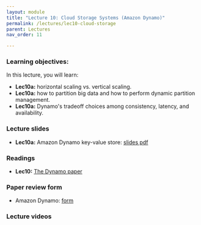 ```yaml
---
layout: module
title: "Lecture 10: Cloud Storage Systems (Amazon Dynamo)"
permalink: /lectures/lec10-cloud-storage
parent: Lectures
nav_order: 11

---
```


### Learning objectives:

In this lecture, you will learn:

* **Lec10a:** horizontal scaling vs. vertical scaling.
* **Lec10a:** how to partition big data and how to perform dynamic partition management.
* **Lec10a:** Dynamo's tradeoff choices among consistency, latency, and availability.



### Lecture slides

* **Lec10a:** Amazon Dynamo key-value store: [slides pdf](/ds5110-spring23/assets/docs/lec10-dynamo.pdf) 



### Readings 

* **Lec10:** [The Dynamo paper](https://www.amazon.science/publications/dynamo-amazons-highly-available-key-value-store)



### Paper review form

* Amazon Dynamo: [form](https://edstem.org/us/courses/32938/discussion/2903711)



### Lecture videos


